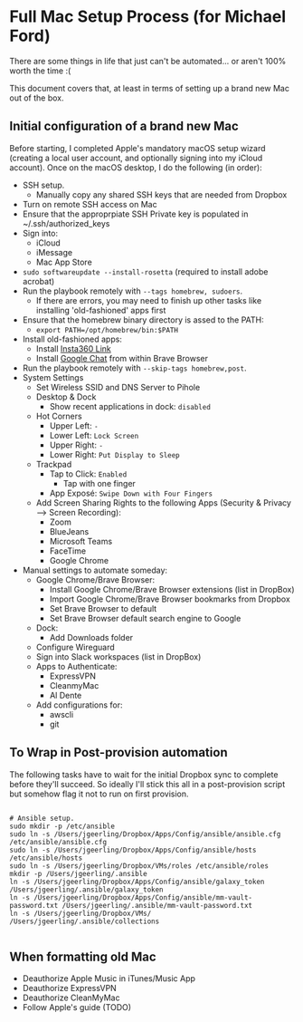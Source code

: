 # Full Mac Setup Process (for Michael Ford)

There are some things in life that just can't be automated... or aren't 100% worth the time :(

This document covers that, at least in terms of setting up a brand new Mac out of the box.

## Initial configuration of a brand new Mac

Before starting, I completed Apple's mandatory macOS setup wizard (creating a local user account, and optionally signing into my iCloud account). Once on the macOS desktop, I do the following (in order):

  - SSH setup.
    - Manually copy any shared SSH keys that are needed from Dropbox
  - Turn on remote SSH access on Mac
  - Ensure that the approprpiate SSH Private key is populated in ~/.ssh/authorized_keys
  - Sign into:
    - iCloud
    - iMessage
    - Mac App Store
  - `sudo softwareupdate --install-rosetta` (required to install adobe acrobat)
  - Run the playbook remotely with `--tags homebrew, sudoers`.
    - If there are errors, you may need to finish up other tasks like installing 'old-fashioned' apps first
  - Ensure that the homebrew binary directory is assed to the PATH:
    - `export PATH=/opt/homebrew/bin:$PATH`
  - Install old-fashioned apps:
    - Install [Insta360 Link](https://www.insta360.com/download/insta360-link)
    - Install [Google Chat](https://chat.google.com/download/) from within Brave Browser
   - Run the playbook remotely with `--skip-tags homebrew,post`.
  - System Settings
    - Set Wireless SSID and DNS Server to Pihole
    - Desktop & Dock
      - Show recent applications in dock: `disabled`
    - Hot Corners
      - Upper Left: `-`
      - Lower Left: `Lock Screen`
      - Upper Right: `-`
      - Lower Right: `Put Display to Sleep`
    - Trackpad
      - Tap to Click: `Enabled`
        - Tap with one finger
      - App Exposé: `Swipe Down with Four Fingers`
    - Add Screen Sharing Rights to the following Apps (Security & Privacy --> Screen Recording):
      - Zoom
      - BlueJeans
      - Microsoft Teams
      - FaceTime
      - Google Chrome
  - Manual settings to automate someday:
    - Google Chrome/Brave Browser:
      - Install Google Chrome/Brave Browser extensions (list in DropBox)
      - Import Google Chrome/Brave Browser bookmarks from Dropbox
      - Set Brave Browser to default
      - Set Brave Browser default search engine to Google
    - Dock:
      - Add Downloads folder
    - Configure Wireguard
    - Sign into Slack workspaces (list in DropBox)
    - Apps to Authenticate:
      - ExpressVPN
      - CleanmyMac
      - Al Dente
    - Add configurations for:
      - awscli
      - git


## To Wrap in Post-provision automation

The following tasks have to wait for the initial Dropbox sync to complete before they'll succeed. So ideally I'll stick this all in a post-provision script but somehow flag it not to run on first provision.

```

# Ansible setup.
sudo mkdir -p /etc/ansible
sudo ln -s /Users/jgeerling/Dropbox/Apps/Config/ansible/ansible.cfg /etc/ansible/ansible.cfg
sudo ln -s /Users/jgeerling/Dropbox/Apps/Config/ansible/hosts /etc/ansible/hosts
sudo ln -s /Users/jgeerling/Dropbox/VMs/roles /etc/ansible/roles
mkdir -p /Users/jgeerling/.ansible
ln -s /Users/jgeerling/Dropbox/Apps/Config/ansible/galaxy_token /Users/jgeerling/.ansible/galaxy_token
ln -s /Users/jgeerling/Dropbox/Apps/Config/ansible/mm-vault-password.txt /Users/jgeerling/.ansible/mm-vault-password.txt
ln -s /Users/jgeerling/Dropbox/VMs/ /Users/jgeerling/.ansible/collections


```

## When formatting old Mac
  - Deauthorize Apple Music in iTunes/Music App
  - Deauthorize ExpressVPN
  - Deauthorize CleanMyMac
  - Follow Apple's guide (TODO)
